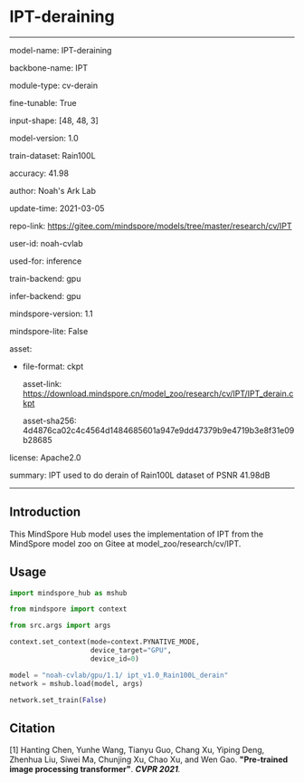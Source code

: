 # IPT-deraining

---

model-name: IPT-deraining

backbone-name: IPT

module-type: cv-derain

fine-tunable: True

input-shape: [48, 48, 3]

model-version: 1.0

train-dataset: Rain100L

accuracy: 41.98

author: Noah's Ark Lab

update-time: 2021-03-05

repo-link: <https://gitee.com/mindspore/models/tree/master/research/cv/IPT>

user-id: noah-cvlab

used-for: inference

train-backend: gpu

infer-backend: gpu

mindspore-version: 1.1

mindspore-lite: False

asset:

- file-format: ckpt

  asset-link: <https://download.mindspore.cn/model_zoo/research/cv/IPT/IPT_derain.ckpt>

  asset-sha256: 4d4876ca02c4c4564d1484685601a947e9dd47379b9e4719b3e8f31e09b28685

license: Apache2.0

summary: IPT used to do derain of Rain100L dataset of PSNR 41.98dB

---

## Introduction

This MindSpore Hub model uses the implementation of IPT from the MindSpore model zoo on Gitee at model_zoo/research/cv/IPT.

## Usage

```python
import mindspore_hub as mshub

from mindspore import context

from src.args import args

context.set_context(mode=context.PYNATIVE_MODE,
                    device_target="GPU",
                    device_id=0)

model = "noah-cvlab/gpu/1.1/ ipt_v1.0_Rain100L_derain"
network = mshub.load(model, args)

network.set_train(False)
```

## Citation

[1] Hanting Chen, Yunhe Wang, Tianyu Guo, Chang Xu, Yiping Deng, Zhenhua Liu, Siwei Ma, Chunjing Xu, Chao Xu, and Wen Gao. **"Pre-trained image processing transformer"**. <i>**CVPR 2021**.</i>